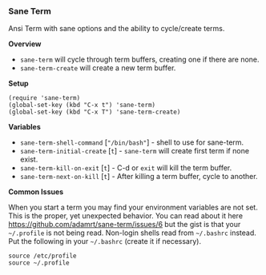 ### Sane Term

Ansi Term with sane options and the ability to cycle/create terms.

__Overview__

* `sane-term` will cycle through term buffers, creating one if there are none.
* `sane-term-create` will create a new term buffer.

__Setup__

```
(require 'sane-term)
(global-set-key (kbd "C-x t") 'sane-term)
(global-set-key (kbd "C-x T") 'sane-term-create)
```

__Variables__

* `sane-term-shell-command` [`"/bin/bash"`] - shell to use for sane-term.
* `sane-term-initial-create` [`t`] - `sane-term` will create first term if none exist.
* `sane-term-kill-on-exit` [`t`] - C-d or `exit` will kill the term buffer.
* `sane-term-next-on-kill` [`t`] - After killing a term buffer, cycle to another.

__Common Issues__

When you start a term you may find your environment variables are not set. This is the proper, yet unexpected behavior. You can read about it here https://github.com/adamrt/sane-term/issues/6 but the gist is that your `~/.profile` is not being read. Non-login shells read from `~/.bashrc` instead. Put the following in your `~/.bashrc` (create it if necessary).

```
source /etc/profile
source ~/.profile
```
